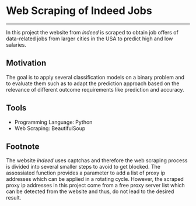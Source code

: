 # Web Scraping of Indeed Jobs
---
In this project the website from *indeed* is scraped to obtain job offers of data-related jobs from larger cities in the USA to predict high and low salaries.

## Motivation
The goal is to apply several classification models on a binary problem and to evaluate them such as to adapt the prediction approach based on the relevance of different outcome requirements like prediction and accuracy.

## Tools
- Programming Language: Python
- Web Scraping: BeautifulSoup

## Footnote
The website *indeed* uses captchas and therefore the web scraping process is divided into several smaller steps to avoid to get blocked. The assossiated function provides a parameter to add a list of proxy ip addresses which can be applied in a rotating cycle. However, the scraped proxy ip addresses in this project come from a free proxy server list which can be detected from the website and thus, do not lead to the desired result.

